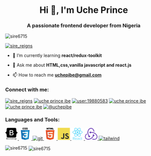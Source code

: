 <h1 align="center">Hi 👋, I'm Uche Prince</h1>
<h3 align="center">A passionate frontend developer from Nigeria</h3>

<p align="left"> <img src="https://komarev.com/ghpvc/?username=sire6715&label=Profile%20views&color=0e75b6&style=flat" alt="sire6715" /> </p>

<p align="left"> <a href="https://twitter.com/sire_reigns" target="blank"><img src="https://img.shields.io/twitter/follow/sire_reigns?logo=twitter&style=for-the-badge" alt="sire_reigns" /></a> </p>

- 🌱 I’m currently learning **react/redux-toolkit**

- 💬 Ask me about **HTML,css,vanilla javascript and react.js**

- 📫 How to reach me **uchepibe@gmail.com**

<h3 align="left">Connect with me:</h3>
<p align="left">
<a href="https://twitter.com/sire_reigns" target="blank"><img align="center" src="https://raw.githubusercontent.com/rahuldkjain/github-profile-readme-generator/master/src/images/icons/Social/twitter.svg" alt="sire_reigns" height="30" width="40" /></a>
<a href="https://linkedin.com/in/uche prince ibe" target="blank"><img align="center" src="https://raw.githubusercontent.com/rahuldkjain/github-profile-readme-generator/master/src/images/icons/Social/linked-in-alt.svg" alt="uche prince ibe" height="30" width="40" /></a>
<a href="https://stackoverflow.com/users/user:19880583" target="blank"><img align="center" src="https://raw.githubusercontent.com/rahuldkjain/github-profile-readme-generator/master/src/images/icons/Social/stack-overflow.svg" alt="user:19880583" height="30" width="40" /></a>
<a href="https://fb.com/uche prince ibe" target="blank"><img align="center" src="https://raw.githubusercontent.com/rahuldkjain/github-profile-readme-generator/master/src/images/icons/Social/facebook.svg" alt="uche prince ibe" height="30" width="40" /></a>
<a href="https://dribbble.com/uche prince ibe" target="blank"><img align="center" src="https://raw.githubusercontent.com/rahuldkjain/github-profile-readme-generator/master/src/images/icons/Social/dribbble.svg" alt="uche prince ibe" height="30" width="40" /></a>
<a href="https://medium.com/@uchepibe" target="blank"><img align="center" src="https://raw.githubusercontent.com/rahuldkjain/github-profile-readme-generator/master/src/images/icons/Social/medium.svg" alt="@uchepibe" height="30" width="40" /></a>
</p>

<h3 align="left">Languages and Tools:</h3>
<p align="left"> <a href="https://getbootstrap.com" target="_blank" rel="noreferrer"> <img src="https://raw.githubusercontent.com/devicons/devicon/master/icons/bootstrap/bootstrap-plain-wordmark.svg" alt="bootstrap" width="40" height="40"/> </a> <a href="https://www.w3schools.com/css/" target="_blank" rel="noreferrer"> <img src="https://raw.githubusercontent.com/devicons/devicon/master/icons/css3/css3-original-wordmark.svg" alt="css3" width="40" height="40"/> </a> <a href="https://git-scm.com/" target="_blank" rel="noreferrer"> <img src="https://www.vectorlogo.zone/logos/git-scm/git-scm-icon.svg" alt="git" width="40" height="40"/> </a> <a href="https://www.w3.org/html/" target="_blank" rel="noreferrer"> <img src="https://raw.githubusercontent.com/devicons/devicon/master/icons/html5/html5-original-wordmark.svg" alt="html5" width="40" height="40"/> </a> <a href="https://developer.mozilla.org/en-US/docs/Web/JavaScript" target="_blank" rel="noreferrer"> <img src="https://raw.githubusercontent.com/devicons/devicon/master/icons/javascript/javascript-original.svg" alt="javascript" width="40" height="40"/> </a> <a href="https://reactjs.org/" target="_blank" rel="noreferrer"> <img src="https://raw.githubusercontent.com/devicons/devicon/master/icons/react/react-original-wordmark.svg" alt="react" width="40" height="40"/> </a> <a href="https://redux.js.org" target="_blank" rel="noreferrer"> <img src="https://raw.githubusercontent.com/devicons/devicon/master/icons/redux/redux-original.svg" alt="redux" width="40" height="40"/> </a> <a href="https://tailwindcss.com/" target="_blank" rel="noreferrer"> <img src="https://www.vectorlogo.zone/logos/tailwindcss/tailwindcss-icon.svg" alt="tailwind" width="40" height="40"/> </a> </p>

<p><img align="left" src="https://github-readme-stats.vercel.app/api/top-langs?username=sire6715&show_icons=true&locale=en&layout=compact" alt="sire6715" /></p>

<p>&nbsp;<img align="center" src="https://github-readme-stats.vercel.app/api?username=sire6715&show_icons=true&locale=en" alt="sire6715" /></p>
